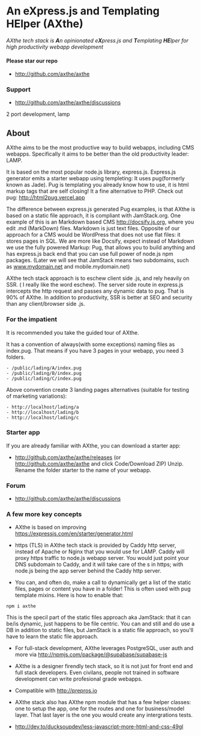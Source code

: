 
# An eXpress.js and Templating HElper (AXthe)
<i>AXthe tech stack is <b>A</b>n opinionated e<b>X</b>press.js and <b>T</b>emplating <b>HE</b>lper for high productivity webapp development</i>

#### Please star our repo
- http://github.com/axthe/axthe

### Support
- http://github.com/axthe/axthe/discussions

2 port development, lamp
## About
AXthe aims to be the most productive way to build webapps, including CMS webapps. Specifically it aims to be better than the old productivity leader: LAMP.
 
It is based on the most popular node.js library, express.js. Express.js generator emits a starter webapp using templeting: It uses pug(formerly known as Jade). Pug is templating you already know how to use, it is html markup tags that are self closing! It a fine alternative to PHP. 
Check out pug: http://html2pug.vercel.app

The difference between express.js generated Pug examples, is that AXthe is based on a static file approach, it is compliant with JamStack.org. One example of this is an Markdown based CMS http://docsify.js.org, where you edit .md (MarkDown) files. Markdown is just text files. Opposite of our approach for a CMS would be WordPress that does not use flat files: it stores pages in SQL. We are more like Docsify, expect instead of Markdown we use the fully powered Markup: Pug, that allows you to build anything and has express.js back end that you can use full power of node.js npm packages. (Later we will see that JamStack means two subdomains, such as www.mydomain.net and mobile.mydomain.net)
 
AXthe tech stack approach is to eschew client side .js, and rely heavily on SSR. ( I really like the word eschew). The server side route in express.js intercepts the http request and passes any dynamic data to pug. That is 90% of AXthe. In addition to productivity, SSR is better at SEO and security than any client/browser side .js.


### For the impatient
It is recommended you take the guided tour of AXthe.
 
It has a convention of always(with some exceptions) naming files as index.pug. That means if you have 3 pages in your webapp, you need 3 folders.
```
- /public/lading/A/index.pug
- /public/lading/B/index.pug
- /public/lading/C/index.pug
```
Above convention create 3 landing pages alternatives (suitable for testing of marketing variations):
```
- http://localhost/lading/a
- http://localhost/lading/b
- http://localhost/lading/c
```

### Starter app
If you are already familiar with AXthe, you can download a starter app:
- http://github.com/axthe/axthe/releases (or http://github.com/axthe/axthe and click Code/Download ZIP)
Unzip. Rename the folder starter to the name of your webapp.

### Forum

- http://github.com/axthe/axthe/discussions


### A few more key concepts
- AXthe is based on improving https://expressjs.com/en/starter/generator.html

- https (TLS) in AXthe tech stack is provided by Caddy http server, instead of Apache or Nginx that you would use for LAMP. Caddy will proxy https traffic to node.js webapp server. You would just point your DNS subdomain to Caddy, and it will take care of the s in https; with node.js being the app server behind the Caddy http server.
 
- You can, and often do, make a call to dynamically get a list of the static files, pages or content you have in a folder! This is often used with pug template mixins. Here is how to enable that:
```
npm i axthe
```
This is the specil part of the static files approach aka JamStack: that it can be/is dynamic, just happens to be file centric. You can and still and do use a DB in addition to static files, but JamStack is a static file approach, so you'll have to learn the static file approach.

- For full-stack development, AXthe leverages PostgreSQL, user auth and more via http://npmjs.com/package/@supabase/supabase-js

- AXthe is a designer firendly tech stack, so it is not just for front end and full stack developers. Even civilans, people not trained in software development can write profesional grade webapps.

- Compatible with http://prepros.io

- AXthe stack also has AXthe npm module that has a few helper classes: one to setup the app, one for the routes and one for business/model layer. That last layer is the one you would create any intergrations tests.

- http://dev.to/ducksoupdev/less-javascript-more-html-and-css-49gl
